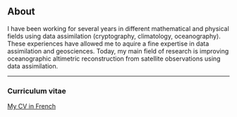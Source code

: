 

## About

I have been working for several years in different mathematical and physical fields using data assimilation (cryptography, climatology, oceanography). 
These experiences have allowed me to aquire a fine expertise in data assimilation and geosciences. 
Today, my main field of research is improving oceanographic altimetric reconstruction from satellite observations using data assimilation. 

 

---

### Curriculum vitae

[My CV in French](/pdf/Metref_CV.pdf) 

 
